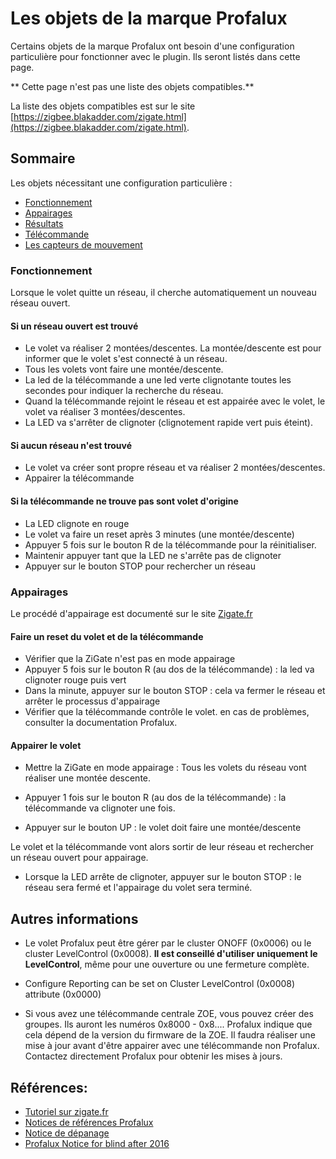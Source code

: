 # Les objets de la marque Profalux

Certains objets de la marque Profalux ont besoin d'une configuration particulière pour fonctionner avec le plugin. Ils seront listés dans cette page.

** Cette page n'est pas une liste des objets compatibles.**

La liste des objets compatibles est sur le site [https://zigbee.blakadder.com/zigate.html](https://zigbee.blakadder.com/zigate.html).


## Sommaire

Les objets nécessitant une configuration particulière :

* [Fonctionnement](#Fonctionnement)
* [Appairages](#appairages)
* [Résultats](#r%C3%A9sultats)
* [Télécommande](#t%C3%A9l%C3%A9commande)
* [Les capteurs de mouvement](#les-capteurs-de-mouvement)


### Fonctionnement

Lorsque le volet quitte un réseau, il cherche automatiquement un nouveau réseau ouvert.

#### Si un réseau ouvert est trouvé

 * Le volet va réaliser 2 montées/descentes. La montée/descente est pour informer que le volet s'est connecté à un réseau.
 * Tous les volets vont faire une montée/descente.
 * La led de la télécommande a une led verte clignotante toutes les secondes pour indiquer la recherche du réseau.
 * Quand la télécommande rejoint le réseau et est appairée avec le volet, le volet va réaliser 3 montées/descentes.
 * La LED va s'arrêter de clignoter (clignotement rapide vert puis éteint).


#### Si aucun réseau n'est trouvé

* Le volet va créer sont propre réseau et va réaliser 2 montées/descentes.
* Appairer la télécommande


#### Si la télécommande ne trouve pas sont volet d'origine

* La LED clignote en rouge
* Le volet va faire un reset après 3 minutes (une montée/descente)
* Appuyer 5 fois sur le bouton R de la télécommande pour la réinitialiser.
* Maintenir appuyer tant que la LED ne s'arrête pas de clignoter
* Appuyer sur le bouton STOP pour rechercher un réseau


### Appairages

Le procédé d'appairage est documenté sur le site [Zigate.fr]( https://zigate.fr/2018/02/03/association-des-volets-profalux-a-la-zigate/ )

#### Faire un reset du volet et de la télécommande

* Vérifier que la ZiGate n'est pas en mode appairage
* Appuyer 5 fois sur le bouton R (au dos de la télécommande) : la led va clignoter rouge puis vert
* Dans la minute, appuyer sur le bouton STOP : cela va fermer le réseau et arrêter le processus d'appairage
* Vérifier que la télécommande contrôle le volet. en cas de problèmes, consulter la documentation Profalux.


#### Appairer le volet

* Mettre la ZiGate en mode appairage : Tous les volets du réseau vont réaliser une montée descente.

* Appuyer 1 fois sur le bouton R (au dos de la télécommande) : la télécommande va clignoter une fois.
* Appuyer sur le bouton UP : le volet doit faire une montée/descente

Le volet et la télécommande vont alors sortir de leur réseau et rechercher un réseau ouvert pour appairage.

* Lorsque la LED arrête de clignoter, appuyer sur le bouton STOP : le réseau sera fermé et l'appairage du volet sera terminé.


## Autres informations

* Le volet Profalux peut être gérer par le cluster ONOFF (0x0006) ou le cluster LevelControl (0x0008). __Il est conseillé d'utiliser uniquement le LevelControl__, même pour une ouverture ou une fermeture complète.

* Configure Reporting can be set on Cluster LevelControl (0x0008) attribute (0x0000)

* Si vous avez une télécommande centrale ZOE, vous pouvez créer des groupes. Ils auront les numéros 0x8000 - 0x8.... Profalux indique que cela dépend de la version du firmware de la ZOE. Il faudra réaliser une mise à jour avant d'être appairer avec une télécommande non Profalux. Contactez directement Profalux pour obtenir les mises à jours.


## Références:

* [Tutoriel sur zigate.fr](https://zigate.fr/documentation/association-des-volets-profalux-a-la-zigate)
* [Notices de références Profalux]( https://www.profalux-pro.com/telecommande/moteur-radio-profalux-zigbee-2/)
* [Notice de dépanage](https://www.profalux-pro.com/notice/mon-volet-roulant-ne-fonctionne-plus-ndep005-2/)
* [Profalux Notice for blind after 2016](http://www.profalux-pro.com/download/1.%20Notices,%20Plans,%20Technique/1.%20Volets%20roulants/3.%20Moteurs%20Commandes%20et%20Accessoires/1.%20Moteur/Moteur%20Profalux%20Zigbee/Notice%20SAV%20moteur%20et%20telecommande%20Profalux%20Zigbee.%20A%20partir%20de%20Juillet%202016-NSAV029.pdf)
